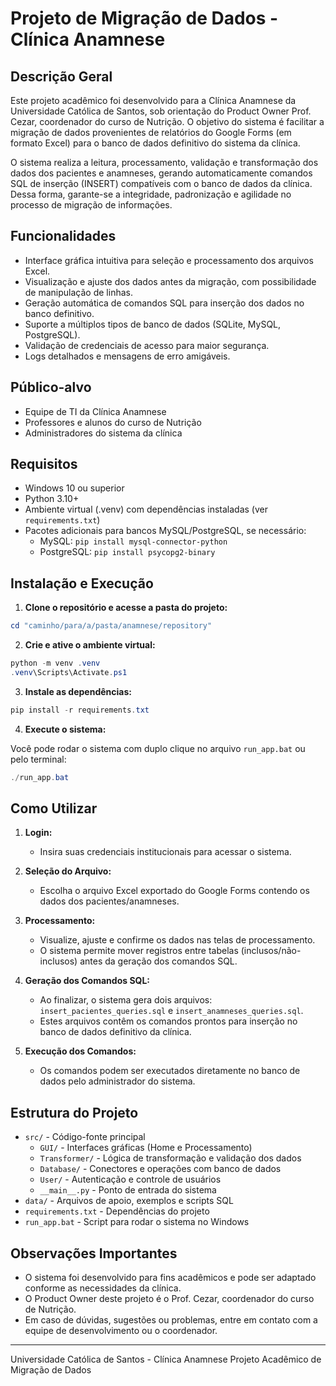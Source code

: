 # Projeto de Migração de Dados - Clínica Anamnese

## Descrição Geral

Este projeto acadêmico foi desenvolvido para a Clínica Anamnese da Universidade Católica de Santos, sob orientação do Product Owner Prof. Cezar, coordenador do curso de Nutrição. O objetivo do sistema é facilitar a migração de dados provenientes de relatórios do Google Forms (em formato Excel) para o banco de dados definitivo do sistema da clínica.

O sistema realiza a leitura, processamento, validação e transformação dos dados dos pacientes e anamneses, gerando automaticamente comandos SQL de inserção (INSERT) compatíveis com o banco de dados da clínica. Dessa forma, garante-se a integridade, padronização e agilidade no processo de migração de informações.

## Funcionalidades

- Interface gráfica intuitiva para seleção e processamento dos arquivos Excel.
- Visualização e ajuste dos dados antes da migração, com possibilidade de manipulação de linhas.
- Geração automática de comandos SQL para inserção dos dados no banco definitivo.
- Suporte a múltiplos tipos de banco de dados (SQLite, MySQL, PostgreSQL).
- Validação de credenciais de acesso para maior segurança.
- Logs detalhados e mensagens de erro amigáveis.

## Público-alvo

- Equipe de TI da Clínica Anamnese
- Professores e alunos do curso de Nutrição
- Administradores do sistema da clínica

## Requisitos

- Windows 10 ou superior
- Python 3.10+
- Ambiente virtual (.venv) com dependências instaladas (ver `requirements.txt`)
- Pacotes adicionais para bancos MySQL/PostgreSQL, se necessário:
  - MySQL: `pip install mysql-connector-python`
  - PostgreSQL: `pip install psycopg2-binary`

## Instalação e Execução

1. **Clone o repositório e acesse a pasta do projeto:**

```powershell
cd "caminho/para/a/pasta/anamnese/repository"
```

2. **Crie e ative o ambiente virtual:**

```powershell
python -m venv .venv
.venv\Scripts\Activate.ps1
```

3. **Instale as dependências:**

```powershell
pip install -r requirements.txt
```

4. **Execute o sistema:**

Você pode rodar o sistema com duplo clique no arquivo `run_app.bat` ou pelo terminal:

```powershell
./run_app.bat
```

## Como Utilizar

1. **Login:**
   - Insira suas credenciais institucionais para acessar o sistema.

2. **Seleção do Arquivo:**
   - Escolha o arquivo Excel exportado do Google Forms contendo os dados dos pacientes/anamneses.

3. **Processamento:**
   - Visualize, ajuste e confirme os dados nas telas de processamento.
   - O sistema permite mover registros entre tabelas (inclusos/não-inclusos) antes da geração dos comandos SQL.

4. **Geração dos Comandos SQL:**
   - Ao finalizar, o sistema gera dois arquivos: `insert_pacientes_queries.sql` e `insert_anamneses_queries.sql`.
   - Estes arquivos contêm os comandos prontos para inserção no banco de dados definitivo da clínica.

5. **Execução dos Comandos:**
   - Os comandos podem ser executados diretamente no banco de dados pelo administrador do sistema.

## Estrutura do Projeto

- `src/` - Código-fonte principal
  - `GUI/` - Interfaces gráficas (Home e Processamento)
  - `Transformer/` - Lógica de transformação e validação dos dados
  - `Database/` - Conectores e operações com banco de dados
  - `User/` - Autenticação e controle de usuários
  - `__main__.py` - Ponto de entrada do sistema
- `data/` - Arquivos de apoio, exemplos e scripts SQL
- `requirements.txt` - Dependências do projeto
- `run_app.bat` - Script para rodar o sistema no Windows

## Observações Importantes

- O sistema foi desenvolvido para fins acadêmicos e pode ser adaptado conforme as necessidades da clínica.
- O Product Owner deste projeto é o Prof. Cezar, coordenador do curso de Nutrição.
- Em caso de dúvidas, sugestões ou problemas, entre em contato com a equipe de desenvolvimento ou o coordenador.

---

Universidade Católica de Santos - Clínica Anamnese
Projeto Acadêmico de Migração de Dados
